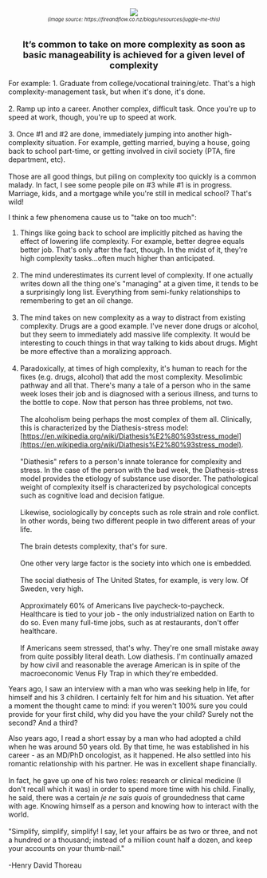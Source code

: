 <div align="center">
  <img src="https://bradleyculley.github.io/images/juggling-while-balancing.jpeg" />
  <div style="font-size: 10px; font-style: italic;">(image source: https://fireandflow.co.nz/blogs/resources/juggle-me-this)</div>
</div>
<br/>
<br/>
<div align="center" style="font-size: 18px; font-weight: bold;">
   It’s common to take on more complexity as soon as<br/> basic manageability is achieved for a given level of complexity
</div>

<br/>
For example:
1. Graduate from college/vocational training/etc. That's a high complexity-management task, but when it's done, it's done.<br><br>
2. Ramp up into a career. Another complex, difficult task. Once you're up to speed at work, though, you're up to speed at work.<br><br>
3. Once #1 and #2 are done, immediately jumping into another high-complexity situation.
For example, getting married, buying a house, going back to school part-time, or getting involved in civil society (PTA, fire department, etc).<br/><br/>
Those are all good things, but piling on complexity too quickly is a common malady.
In fact, I see some people pile on #3 while #1 is in progress.
Marriage, kids, and a mortgage while you're still in medical school? That's wild!<br>

   I think a few phenomena cause us to "take on too much":
   1. Things like going back to school are implicitly pitched as having the effect of lowering life complexity. For example, better degree equals better job.
   That's only after the fact, though. In the midst of it, they're high complexity tasks...often much higher than anticipated.<br/><br/>
   2. The mind underestimates its current level of complexity. If one actually writes down all the thing one's "managing" at a given time, it tends to be a surprisingly long list.
   Everything from semi-funky relationships to remembering to get an oil change.<br/><br/>
   3. The mind takes on new complexity as a way to distract from existing complexity. Drugs are a good example.
   I've never done drugs or alcohol, but they seem to immediately add massive life complexity.
   It would be interesting to couch things in that way talking to kids about drugs. Might be more effective than a moralizing approach.<br/><br/>
   4. Paradoxically, at times of high complexity, it's human to reach for the fixes (e.g. drugs, alcohol) that add the most complexity. Mesolimbic pathway and all that.
   There's many a tale of a person who in the same week loses their job and is diagnosed with a serious illness, and turns to the bottle to cope.
   Now that person has three problems, not two.<br><br>The alcoholism being perhaps the most complex of them all.
   Clinically, this is characterized by the Diathesis-stress model: [https://en.wikipedia.org/wiki/Diathesis%E2%80%93stress_model](https://en.wikipedia.org/wiki/Diathesis%E2%80%93stress_model). <br/><br/>
   "Diathesis" refers to a person's innate tolerance for complexity and stress.
   In the case of the person with the bad week, the Diathesis-stress model provides the etiology of substance use disorder.
   The pathological weight of complexity itself is characterized by psychological concepts such as cognitive load and decision fatigue.<br/><br/>
   Likewise, sociologically by concepts such as role strain and role conflict. In other words, being two different people in two different areas of your life.<br/><br/>
   The brain detests complexity, that's for sure.<br/><br/>
   One other very large factor is the society into which one is embedded.<br/><br/>
   The social diathesis of The United States, for example, is very low. Of Sweden, very high.<br/><br/>
   Approximately 60% of Americans live paycheck-to-paycheck. Healthcare is tied to your job - the only industrialized nation on Earth to do so.
   Even many full-time jobs, such as at restaurants, don't offer healthcare.<br/><br/>
   If Americans seem stressed, that's why. They're one small mistake away from quite possibly literal death.
   Low diathesis. I'm continually amazed by how civil and reasonable the average American is in spite of the macroeconomic Venus Fly Trap in which they're embedded.

Years ago, I saw an interview with a man who was seeking help in life, for himself and his 3 children. I certainly felt for him and his situation.
Yet after a moment the thought came to mind: if you weren't 100% sure you could provide for your first child, why did you have the your child? Surely not the second? And a third?

Also years ago, I read a short essay by a man who had adopted a child when he was around 50 years old.
By that time, he was established in his career - as an MD/PhD oncologist, as it happened.
He also settled into his romantic relationship with his partner. He was in excellent shape financially.<br/><br/>
In fact, he gave up one of his two roles: research or clinical medicine (I don't recall which it was) in order to spend more time with his child.
Finally, he said, there was a certain _je ne sais quois_ of groundedness that came with age. Knowing himself as a person and knowing how to interact with the world.
<br/><br/>
"Simplify, simplify, simplify! I say, let your affairs be as two or three, and not a hundred or a thousand; instead of a million count half a dozen, and keep your accounts on your thumb-nail."<br/><br/>
-Henry David Thoreau
